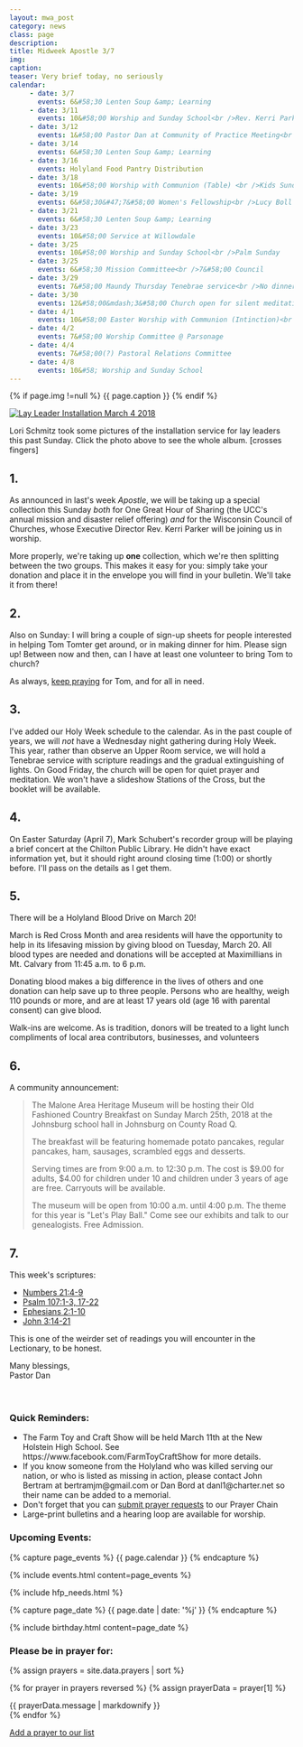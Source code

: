 ```yaml
---
layout: mwa_post
category: news
class: page
description:
title: Midweek Apostle 3/7
img: 
caption: 
teaser: Very brief today, no seriously
calendar:
     - date: 3/7
       events: 6&#58;30 Lenten Soup &amp; Learning
     - date: 3/11
       events: 10&#58;00 Worship and Sunday School<br />Rev. Kerri Parker from Wisconsin Council of Churches preaching
     - date: 3/12
       events: 1&#58;00 Pastor Dan at Community of Practice Meeting<br />7&#58;00 Future Building Committee
     - date: 3/14
       events: 6&#58;30 Lenten Soup &amp; Learning
     - date: 3/16
       events: Holyland Food Pantry Distribution
     - date: 3/18
       events: 10&#58;00 Worship with Communion (Table) <br />Kids Sunday! <br />Noisy Sunday!
     - date: 3/19
       events: 6&#58;30&#47;7&#58;00 Women's Fellowship<br />Lucy Boll speaking
     - date: 3/21
       events: 6&#58;30 Lenten Soup &amp; Learning
     - date: 3/23
       events: 10&#58;00 Service at Willowdale
     - date: 3/25
       events: 10&#58;00 Worship and Sunday School<br />Palm Sunday
     - date: 3/25
       events: 6&#58;30 Mission Committee<br />7&#58;00 Council
     - date: 3/29
       events: 7&#58;00 Maundy Thursday Tenebrae service<br />No dinner before service
     - date: 3/30
       events: 12&#58;00&mdash;3&#58;00 Church open for silent meditation
     - date: 4/1
       events: 10&#58;00 Easter Worship with Communion (Intinction)<br />Kids' Sunday!
     - date: 4/2
       events: 7&#58;00 Worship Committee @ Parsonage
     - date: 4/4
       events: 7&#58;00(?) Pastoral Relations Committee
     - date: 4/8
       events: 10&#58; Worship and Sunday School
---
```

{% if page.img !=null %}
<span class="caption">{{ page.caption }}</span>
{% endif %}

<a href="https://flic.kr/s/aHsmc1LGTE"><img src="http://stpaulsmalone.org/img/news/installation030718.jpg" alt="Lay Leader Installation March 4 2018"></a>

Lori Schmitz took some pictures of the installation service for lay leaders this past Sunday. Click the photo above to see the whole album. [crosses fingers]

<!--more-->

## 1.

As announced in last's week <em>Apostle</em>, we will be taking up a special collection this Sunday <em>both</em> for One Great Hour of Sharing (the UCC's annual mission and disaster relief offering) <em>and</em> for the Wisconsin Council of Churches, whose Executive Director Rev. Kerri Parker will be joining us in worship.

More properly, we're taking up <strong>one</strong> collection, which we're then splitting between the two groups. This makes it easy for you: simply take your donation and place it in the envelope you will find in your bulletin. We'll take it from there!

## 2.

Also on Sunday: I will bring a couple of sign-up sheets for people interested in helping Tom Tomter get around, or in making dinner for him. Please sign up! Between now and then, can I have at least one volunteer to bring Tom to church?

As always, <a href="http://www.stpaulsmalone.org/prayer/#add-prayers">keep praying</a> for Tom, and for all in need.

## 3.

I've added our Holy Week schedule to the calendar. As in the past couple of years, we will <em>not</em> have a Wednesday night gathering during Holy Week. This year, rather than observe an Upper Room service, we will hold a Tenebrae service with scripture readings and the gradual extinguishing of lights. On Good Friday, the church will be open for quiet prayer and meditation. We won't have a slideshow Stations of the Cross, but the booklet will be available.

## 4. 

On Easter Saturday (April 7), Mark Schubert's recorder group will be playing a brief concert at the Chilton Public Library. He didn't have exact information yet, but it should right around closing time (1:00) or shortly before. I'll pass on the details as I get them.

## 5.

There will be a Holyland Blood Drive on March 20!
 
March is Red Cross Month and area residents will have the opportunity to help in its lifesaving mission by giving blood on Tuesday, March 20. All blood types are needed and donations will be accepted at Maximillians in Mt. Calvary from 11:45 a.m. to 6 p.m.
 
Donating blood makes a big difference in the lives of others and one donation can help save up to three people. Persons who are healthy, weigh 110 pounds or more, and are at least 17 years old (age 16 with parental consent) can give blood.
 
Walk-ins are welcome. As is tradition, donors will be treated to a light lunch compliments of local area contributors, businesses, and volunteers

## 6.

A community announcement:

<blockquote>
  <p>The Malone Area Heritage Museum will be hosting their Old Fashioned Country Breakfast on Sunday March 25th, 2018 at the Johnsburg school hall in Johnsburg on County Road Q.</p>
  <p>The breakfast will be featuring homemade potato pancakes, regular pancakes, ham, sausages, scrambled eggs and desserts.</p>
  <p>Serving times are from 9:00 a.m. to 12:30 p.m. The cost is $9.00 for adults, $4.00 for children under 10 and children under 3 years of age are free. Carryouts will be available.</p>
  <p>The museum will be open from 10:00 a.m. until 4:00 p.m. The theme for this year is "Let's Play Ball." Come see our exhibits and talk to our genealogists. Free Admission.</p>
</blockquote>

## 7.

This week's scriptures:

<ul>
  <li><a href="http://bible.oremus.org/?ql=387452768">Numbers 21:4-9</a></li>
  <li><a href="http://bible.oremus.org/?ql=387452768">Psalm 107:1-3, 17-22</a></li>
  <li><a href="http://bible.oremus.org/?ql=387452768">Ephesians 2:1-10</a></li>
  <li><a href="http://bible.oremus.org/?ql=387452768">John 3:14-21</a></li>
</ul>

This is one of the weirder set of readings you will encounter in the Lectionary, to be honest.

<div class="blessings">Many blessings,<br />
Pastor Dan</div>
<br />
<br />
<div class="after-box">

<a class="anchor" id="after" name="after"><h3>Quick Reminders:</h3></a>
<ul>
 <li>The Farm Toy and Craft Show will be held March 11th at the New Holstein High School. See https://www.facebook.com/FarmToyCraftShow for more details.</li>
 <li>If you know someone from the Holyland who was killed serving our nation, or who is listed as missing in action, please contact John Bertram at bertramjm@gmail.com or Dan Bord at danl1@charter.net so their name can be added to a memorial.</li>
 <li>Don't forget that you can <a href="http://www.stpaulsmalone.org/prayer/#add-prayers">submit prayer requests</a> to our Prayer Chain</li>
 <li>Large-print bulletins and a hearing loop are available for worship.</li>
</ul>

<h3>Upcoming Events:</h3>
{% capture page_events %}
{{ page.calendar }}
{% endcapture %}

{% include events.html content=page_events %}

{% include hfp_needs.html %}

{% capture page_date %}
{{ page.date | date: '%j' }}
{% endcapture %}

{% include birthday.html content=page_date %}

<h3>Please be in prayer for:</h3>

<div class="js-comments">
 {% assign prayers = site.data.prayers | sort %}
 
 {% for prayer in prayers reversed %}
  {% assign prayerData = prayer[1] %}

  <article class="prayer mdl-card mdl-shadow--2dp">
       <div class="prayer__message">
        {{ prayerData.message | markdownify }}
       </div> 
</article>
 {% endfor %}
<p><a href="http://www.stpaulsmalone.org/prayer/#add-prayers">Add a prayer to our list</a></p>
</div>

